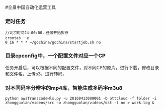 #全景中国自动化运营工具

### 定时任务

	//北京时间24:00:00，任务开始执行
	crontab －e
	0 16 * * * ~/gochina/gochina/startjob.sh no

### 目录cpconfig中，一个配置文件对应一个CP

任务开启后，可以根据不同的配置文件，对不同CP的原片，进行下载，修改目录和文件名，上传s3，进行转码。


### 对不同码率分辨率的mp4库，智能生成多码率m3u8
	python awsTranscodeHls.py -u 20160413000001 -b ottcloud -f folder -i zhongguolan/videos/src -o zhongguolan/videos/dst -t no > work.log &

